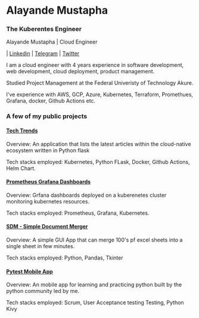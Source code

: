 # Alayande Mustapha
### The Kuberentes Engineer

Alayande Mustapha | Cloud Engineer

| [Linkedin](https://www.linkedin.com/in/mustapha-alayande/) | [Telegram](https:t.me/thekubernetesengineer) | [Twitter](www.twittter.com/alayande_mb)

I am a cloud engineer with 4 years experience in software development, web development, cloud deployment, product management.

Studied Project Management at the Federal Univeristy of Technology Akure.

I've experience with AWS, GCP, Azure, Kubernetes, Terraform, Promethues, Grafana, docker, Github Actions etc.

### A few of my public projects 

#### [Tech Trends](https://github.com/aburumman/tech_trends)

Overview: An application that lists the latest articles within the cloud-native ecosystem written in Python flask

Tech stacks employed: Kubernetes, Python FLask, Docker, Github Actions, Helm Chart.


#### [Prometheus Grafana Dashboards](https://github.com/aburumman/KPG_Cloud)

Overview: Grfana dashboards deployed on a kuberenetes cluster monitoring kubernetes resources.

Tech stacks employed: Prometheus, Grafana, Kubernetes.


#### [SDM - Simple Document Merger](https://github.com/aburumman/sdm)

Overview: A simple GUI App that can merge 100's pf excel sheets into a single sheet in few minutes.

Tech stacks employed: Python, Pandas, Tkinter

#### [Pytest Mobile App](https://drive.google.com/file/d/1QVVo31UyPRtGcHLPAY7Le1uxc_F7uFNB/view)

Overview: An mobile app for learning and practicing python built by the python community led by me.

Tech stacks employed: Scrum, User Acceptance testing Testing, Python Kivy

